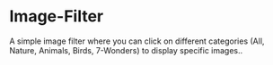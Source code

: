 # Image-Filter
A simple image filter where you can click on different categories (All, Nature, Animals, Birds, 7-Wonders) to display specific images..
